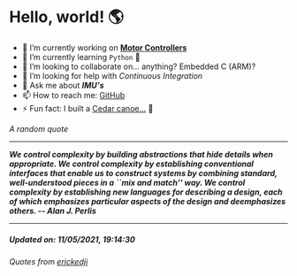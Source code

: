 # Hello, world! 🌎


- 🔧 I’m currently working on [**Motor Controllers**](https://github.com/kyleRhess/MicroMotor)
- 🌱 I’m currently learning `Python` **🐍**
- 👯 I’m looking to collaborate on... anything? Embedded C (ARM)?
- 🤔 I’m looking for help with *Continuous Integration*
- 💬 Ask me about ***IMU's***
- 📫 How to reach me: [GitHub](https://github.com/kyleRhess)
- ⚡ Fun fact: I built a [Cedar canoe...](https://kylerhess.github.io/canoe.html) 🛶

_A random quote_
___
***We control complexity by building abstractions that hide details when
appropriate. We control complexity by establishing conventional
interfaces that enable us to construct systems by combining standard,
well-understood pieces in a ``mix and match'' way. We control complexity
by establishing new languages for describing a design, each of which
emphasizes particular aspects of the design and deemphasizes others.
-- Alan J. Perlis***
___
##### Updated on: 11/05/2021, 19:14:30
###### Quotes from [erickedji](https://gist.github.com/erickedji/68802)